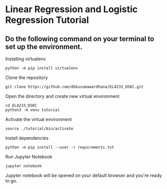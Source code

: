 # Linear Regression and Logistic Regression Tutorial

## Do the following command on your terminal to set up the environment.

Installing virtualenv
```
python -m pip install virtualenv
```
Clone the repository
```
git clone https://github.com/dbkusumawardhana/EL4233_DSKC.git
```
Open the directory and create new virtual environment
```
cd EL4233_DSKC
python3 -m venv tutorial
```
Activate the virtual environment
```
source ./tutorial/bin/activate
```
Install dependencies
```
python -m pip install --user -r requirements.txt
```
Run Jupyter Notebook
```
jupyter notebook
```
Jupyter notebook will be opened on your default browser and you're ready to go.
